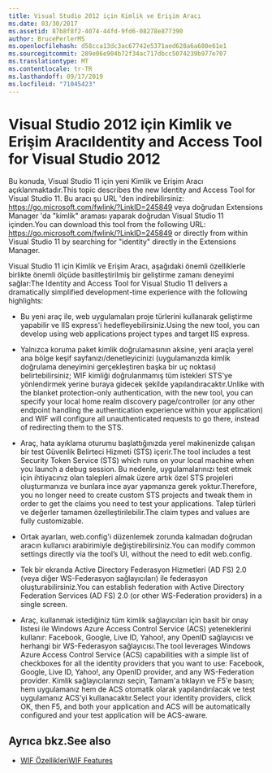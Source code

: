 ```yaml
---
title: Visual Studio 2012 için Kimlik ve Erişim Aracı
ms.date: 03/30/2017
ms.assetid: 87b8f8f2-4074-44fd-9fd6-08278e877390
author: BrucePerlerMS
ms.openlocfilehash: d58cca13dc3ac67742e5371aed628a6a680e61e1
ms.sourcegitcommit: 289e06e904b72f34ac717dbcc5074239b977e707
ms.translationtype: MT
ms.contentlocale: tr-TR
ms.lasthandoff: 09/17/2019
ms.locfileid: "71045423"
---
```

# <a name="identity-and-access-tool-for-visual-studio-2012"></a><span data-ttu-id="e97c1-102">Visual Studio 2012 için Kimlik ve Erişim Aracı</span><span class="sxs-lookup"><span data-stu-id="e97c1-102">Identity and Access Tool for Visual Studio 2012</span></span>
<span data-ttu-id="e97c1-103">Bu konuda, Visual Studio 11 için yeni Kimlik ve Erişim Aracı açıklanmaktadır.</span><span class="sxs-lookup"><span data-stu-id="e97c1-103">This topic describes the new Identity and Access Tool for Visual Studio 11.</span></span> <span data-ttu-id="e97c1-104">Bu aracı şu URL 'den indirebilirsiniz: <https://go.microsoft.com/fwlink/?LinkID=245849> veya doğrudan Extensions Manager 'da "kimlik" araması yaparak doğrudan Visual Studio 11 içinden.</span><span class="sxs-lookup"><span data-stu-id="e97c1-104">You can download this tool from the following URL: <https://go.microsoft.com/fwlink/?LinkID=245849> or directly from within Visual Studio 11 by searching for "identity" directly in the Extensions Manager.</span></span>  
  
 <span data-ttu-id="e97c1-105">Visual Studio 11 için Kimlik ve Erişim Aracı, aşağıdaki önemli özelliklerle birlikte önemli ölçüde basitleştirilmiş bir geliştirme zamanı deneyimi sağlar:</span><span class="sxs-lookup"><span data-stu-id="e97c1-105">The Identity and Access Tool for Visual Studio 11 delivers a dramatically simplified development-time experience with the following highlights:</span></span>  
  
- <span data-ttu-id="e97c1-106">Bu yeni araç ile, web uygulamaları proje türlerini kullanarak geliştirme yapabilir ve IIS express'i hedefleyebilirsiniz.</span><span class="sxs-lookup"><span data-stu-id="e97c1-106">Using the new tool, you can develop using web applications project types and target IIS express.</span></span>  
  
- <span data-ttu-id="e97c1-107">Yalnızca koruma paket kimlik doğrulamasının aksine, yeni araçla yerel ana bölge keşif sayfanızı/denetleyicinizi (uygulamanızda kimlik doğrulama deneyimini gerçekleştiren başka bir uç noktası) belirtebilirsiniz; WIF kimliği doğrulanmamış tüm istekleri STS'ye yönlendirmek yerine buraya gidecek şekilde yapılandıracaktır.</span><span class="sxs-lookup"><span data-stu-id="e97c1-107">Unlike with the blanket protection-only authentication, with the new tool, you can specify your local home realm discovery page/controller (or any other endpoint handling the authentication experience within your application) and WIF will configure all unauthenticated requests to go there, instead of redirecting them to the STS.</span></span>  
  
- <span data-ttu-id="e97c1-108">Araç, hata ayıklama oturumu başlattığınızda yerel makinenizde çalışan bir test Güvenlik Belirteci Hizmeti (STS) içerir.</span><span class="sxs-lookup"><span data-stu-id="e97c1-108">The tool includes a test Security Token Service (STS) which runs on your local machine when you launch a debug session.</span></span> <span data-ttu-id="e97c1-109">Bu nedenle, uygulamalarınızı test etmek için ihtiyacınız olan talepleri almak üzere artık özel STS projeleri oluşturmanıza ve bunlara ince ayar yapmanıza gerek yoktur.</span><span class="sxs-lookup"><span data-stu-id="e97c1-109">Therefore, you no longer need to create custom STS projects and tweak them in order to get the claims you need to test your applications.</span></span> <span data-ttu-id="e97c1-110">Talep türleri ve değerler tamamen özelleştirilebilir.</span><span class="sxs-lookup"><span data-stu-id="e97c1-110">The claim types and values are fully customizable.</span></span>  
  
- <span data-ttu-id="e97c1-111">Ortak ayarları, web.config'i düzenlemek zorunda kalmadan doğrudan aracın kullanıcı arabirimiyle değiştirebilirsiniz.</span><span class="sxs-lookup"><span data-stu-id="e97c1-111">You can modify common settings directly via the tool’s UI, without the need to edit web.config.</span></span>  
  
- <span data-ttu-id="e97c1-112">Tek bir ekranda Active Directory Federasyon Hizmetleri (AD FS) 2.0 (veya diğer WS-Federasyon sağlayıcıları) ile federasyon oluşturabilirsiniz.</span><span class="sxs-lookup"><span data-stu-id="e97c1-112">You can establish federation with Active Directory Federation Services (AD FS) 2.0 (or other WS-Federation providers) in a single screen.</span></span>  
  
- <span data-ttu-id="e97c1-113">Araç, kullanmak istediğiniz tüm kimlik sağlayıcıları için basit bir onay listesi ile Windows Azure Access Control Service (ACS) yeteneklerini kullanır: Facebook, Google, Live ID, Yahoo!, any OpenID sağlayıcısı ve herhangi bir WS-Federasyon sağlayıcısı.</span><span class="sxs-lookup"><span data-stu-id="e97c1-113">The tool leverages Windows Azure Access Control Service (ACS) capabilities with a simple list of checkboxes for all the identity providers that you want to use: Facebook, Google, Live ID, Yahoo!, any OpenID provider, and any WS-Federation provider.</span></span> <span data-ttu-id="e97c1-114">Kimlik sağlayıcılarınızı seçin, Tamam'a tıklayın ve F5'e basın; hem uygulamanız hem de ACS otomatik olarak yapılandırılacak ve test uygulamanız ACS'yi kullanacaktır.</span><span class="sxs-lookup"><span data-stu-id="e97c1-114">Select your identity providers, click OK, then F5, and both your application and ACS will be automatically configured and your test application will be ACS-aware.</span></span>  
  
## <a name="see-also"></a><span data-ttu-id="e97c1-115">Ayrıca bkz.</span><span class="sxs-lookup"><span data-stu-id="e97c1-115">See also</span></span>

- [<span data-ttu-id="e97c1-116">WIF Özellikleri</span><span class="sxs-lookup"><span data-stu-id="e97c1-116">WIF Features</span></span>](wif-features.md)
